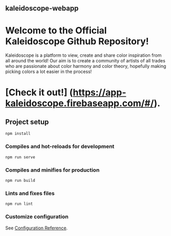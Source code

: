 ## kaleidoscope-webapp

# Welcome to the Official Kaleidoscope Github Repository!
Kaleidoscope is a platform to view, create and share color inspiration from all around the world! Our aim is to create a community of artists of all trades who are passionate about color harmony and color theory, hopefully making picking colors a lot easier in the process!

# [Check it out!] (https://app-kaleidoscope.firebaseapp.com/#/).

## Project setup
```
npm install
```

### Compiles and hot-reloads for development
```
npm run serve
```

### Compiles and minifies for production
```
npm run build
```

### Lints and fixes files
```
npm run lint
```

### Customize configuration
See [Configuration Reference](https://cli.vuejs.org/config/).
